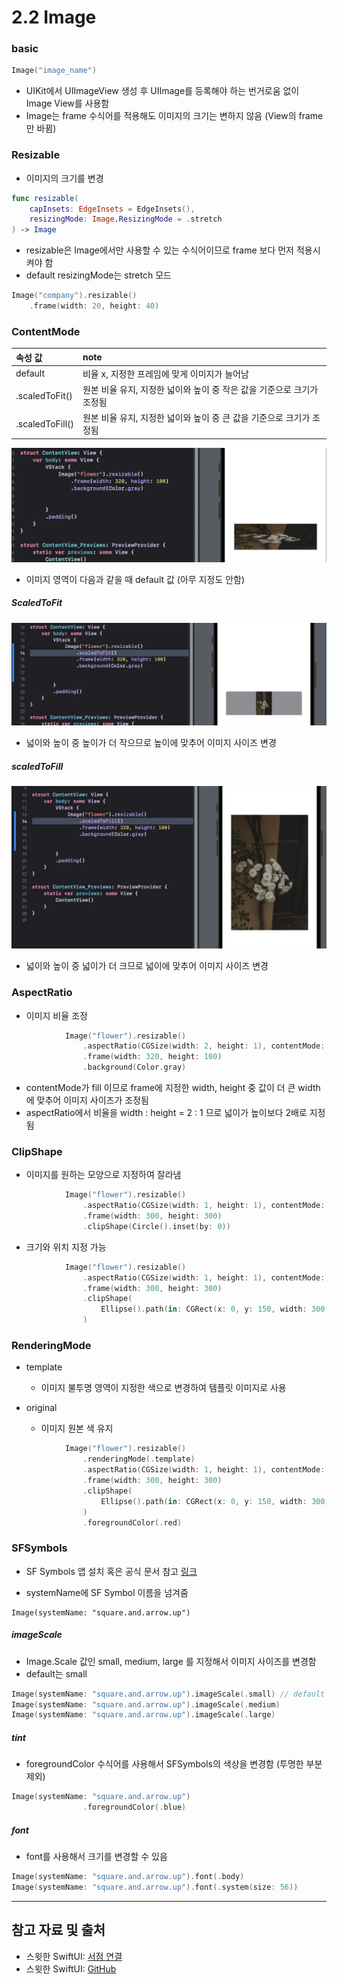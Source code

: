 # 2.2 Image


### basic
```swift
Image("image_name")
```

- UIKit에서 UIImageView 생성 후 UIImage를 등록해야 하는 번거로움 없이 Image View를 사용함
- Image는 frame 수식어를 적용해도 이미지의 크기는 변하지 않음 (View의 frame만 바뀜)

### Resizable
- 이미지의 크기를 변경
```swift
func resizable(
    capInsets: EdgeInsets = EdgeInsets(),
    resizingMode: Image.ResizingMode = .stretch
) -> Image
```
- resizable은 Image에서만 사용할 수 있는 수식어이므로 frame 보다 먼저 적용시켜야 함
- default resizingMode는 stretch 모드
```swift
Image("company").resizable()
    .frame(width: 20, height: 40)
```

### ContentMode
|속성 값|note|
|:----|:----|
|default|비율 x, 지정한 프레임에 맞게 이미지가 늘어남|
|.scaledToFit()|원본 비율 유지, 지정한 넓이와 높이 중 작은 값을 기준으로 크기가 조정됨|
|.scaledToFill()|원본 비율 유지, 지정한 넓이와 높이 중 큰 값을 기준으로 크기가 조정됨|

![default](../images/Image_contentMode_default.png)
- 이미지 영역이 다음과 같을 때 default 값 (아무 지정도 안함)
##### ScaledToFit
![scaledToFit](../images/Image_contentMode_scaledToFit.png)
* 넓이와 높이 중 높이가 더 작으므로 높이에 맞추어 이미지 사이즈 변경

##### scaledToFill
![scaledToFill](../images/Image_contentMode_scaledToFill.png)
* 넓이와 높이 중 넓이가 더 크므로 넓이에 맞추어 이미지 사이즈 변경

### AspectRatio
- 이미지 비율 조정
```swift
            Image("flower").resizable()
                .aspectRatio(CGSize(width: 2, height: 1), contentMode: .fill)
                .frame(width: 320, height: 100)
                .background(Color.gray)
```
- contentMode가 fill 이므로 frame에 지정한 width, height 중 값이 더 큰 width에 맞추어 이미지 사이즈가 조정됨
- aspectRatio에서 비율을 width : height = 2 : 1 므로 넓이가 높이보다 2배로 지정됨


### ClipShape
- 이미지를 원하는 모양으로 지정하여 잘라냄
```swift
            Image("flower").resizable()
                .aspectRatio(CGSize(width: 1, height: 1), contentMode: .fill)
                .frame(width: 300, height: 300)
                .clipShape(Circle().inset(by: 0))
```

- 크기와 위치 지정 가능
```swift
            Image("flower").resizable()
                .aspectRatio(CGSize(width: 1, height: 1), contentMode: .fill)
                .frame(width: 300, height: 300)
                .clipShape(
                    Ellipse().path(in: CGRect(x: 0, y: 150, width: 300, height: 300))
                )
```

### RenderingMode
- template
  - 이미지 불투명 영역이 지정한 색으로 변경하여 템플릿 이미지로 사용

- original
  - 이미지 원본 색 유지

```swift
            Image("flower").resizable()
                .renderingMode(.template)
                .aspectRatio(CGSize(width: 1, height: 1), contentMode: .fill)
                .frame(width: 300, height: 300)
                .clipShape(
                    Ellipse().path(in: CGRect(x: 0, y: 150, width: 300, height: 300))
                )
                .foregroundColor(.red)
```

### SFSymbols
- SF Symbols 앱 설치 혹은 공식 문서 참고 [링크](https://developer.apple.com/sf-symbols/)

- systemName에 SF Symbol 이름을 넘겨줌
```swift◊◊
Image(systemName: "square.and.arrow.up")
```

##### imageScale
- Image.Scale 값인 small, medium, large 를 지정해서 이미지 사이즈를 변경함
- default는 small
```swift
Image(systemName: "square.and.arrow.up").imageScale(.small) // default
Image(systemName: "square.and.arrow.up").imageScale(.medium)
Image(systemName: "square.and.arrow.up").imageScale(.large)
```

##### tint
- foregroundColor 수식어를 사용해서 SFSymbols의 색상을 변경함 (투명한 부분 제외)
```swift
Image(systemName: "square.and.arrow.up")
                .foregroundColor(.blue)
```

##### font
- font를 사용해서 크기를 변경할 수 있음
```swift
Image(systemName: "square.and.arrow.up").font(.body)
Image(systemName: "square.and.arrow.up").font(.system(size: 56))
```

--------------
## 참고 자료 및 출처
* 스윗한 SwiftUI: [서점 연결](http://www.yes24.com/Product/Goods/89912849)
* 스윗한 SwiftUI: [GitHub](https://github.com/giftbott/SweetSwiftUIExamples)
